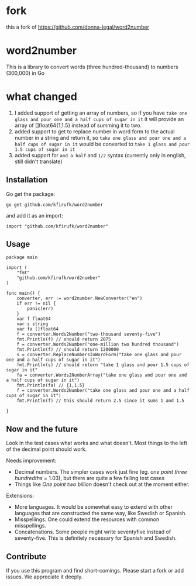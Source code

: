 # fork

this a fork of https://github.com/donna-legal/word2number

# word2number

This is a library to convert words (three hundred-thousand) to numbers (300,000) in Go

# what changed

1. I added support of getting an array of numbers, so if you have `take one glass and pour one and a half cups of sugar in it`
it will provide an array of []float64{1,1.5} instead of summing it to two.
2. added support to get to replace number in word form to the actual number in a string and return it, so `take one glass and pour one and a half cups of sugar in it`  would be converted to `take 1 glass and pour 1.5 cups of sugar in it`
3. added support for `and a half` and `1/2` syntax (currently only in english, still didn't translate)

## Installation

Go get the package:

`go get github.com/kfirufk/word2number`

and add it as an import:

```golang
import "github.com/kfirufk/word2number"
```

## Usage

```golang
package main

import (
    "fmt"
    "github.com/kfirufk/word2number"
)

func main() {
    converter, err := word2number.NewConverter("en")
    if err != nil {
        panic(err)
    }
    var f float64
	var s string
	var fa []float64
    f = converter.Words2Number("two-thousand seventy-five")
    fmt.Println(f) // should return 2075
    f = converter.Words2Number("one-million two hundred thousand")
    fmt.Println(f) // should return 1200000
	s = converter.ReplaceNumbersInWordForm("take one glass and pour one and a half cups of sugar in it")
	fmt.Println(s) // should return "take 1 glass and pour 1.5 cups of sugar in it"
	fa = converter.Words2NumberArray("take one glass and pour one and a half cups of sugar in it")
	fmt.Println(fa) // {1,1.5}
	f = converter.Words2Number("take one glass and pour one and a half cups of sugar in it")
	fmt.Println(f) // this should return 2.5 since it sums 1 and 1.5

}
```

## Now and the future

Look in the test cases what works and what doesn't.
Most things to the left of the decimal point should work.

Needs improvement:

* Decimal numbers. The simpler cases work just fine (eg. _one point three hundredths_ = 1.03), but there are quite a few failing test cases
* Things like _One point two billion_ doesn't check out at the moment either.

Extensions:

* More languages. It would be somewhat easy to extend with other languages that are constructed the same way, like Swedish or Spanish.
* Misspellings. One could extend the resources with common misspellings.
* Concatenations. Some people might write seventyfive instead of seventy-five. This is definitely necessary for Spanish and Swedish.

## Contribute

If you use this program and find short-comings. Please start a fork or add issues. We appreciate it deeply.
